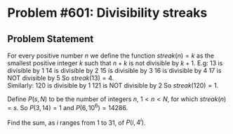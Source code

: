 # Problem #601: Divisibility streaks 

## Problem Statement 


For every positive number $n$ we define the function  $streak(n)=k$   as the smallest positive integer $k$ such that $n+k$ is not divisible by $k+1$.
E.g:
13 is divisible by 1 
14 is divisible by 2 
15 is divisible by 3 
16 is divisible by 4 
17 is NOT divisible by 5 
So $streak(13) = 4$.  
Similarly:
120 is divisible by 1 
121 is NOT divisible by 2 
So $streak(120) = 1$.


Define $P(s, N)$ to be the number of integers $n$, $1 < n < N$, for which $streak(n) = s$.
So $P(3, 14) = 1$ and $P(6, 10^6) = 14286$.


Find the sum, as $i$ ranges from 1 to 31, of $P(i, 4^i)$.

